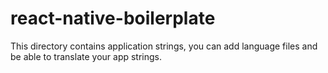 # react-native-boilerplate

This directory contains application strings, you can add language files and be able to translate your app strings.
